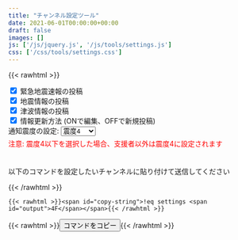 ```yaml
---
title: "チャンネル設定ツール"
date: 2021-06-01T00:00:00+00:00
draft: false
images: []
js: ['/js/jquery.js', '/js/tools/settings.js']
css: ['/css/tools/settings.css']
---
```


{{< rawhtml >}}
<form id="settings">
    <div class="box">
        <input id="settings-eew" name="settings-eew" type="checkbox" class="switch" checked>
        <label for="settings-eew">緊急地震速報の投稿</label>
    </div>
    <div class="box">
        <input id="settings-info" name="settings-info" type="checkbox" class="switch" checked>
        <label for="settings-info">地震情報の投稿</label>
    </div>
    <div class="box">
        <input id="settings-tsunami" name="settings-tsunami" type="checkbox" class="switch" checked>
        <label for="settings-tsunami">津波情報の投稿</label>
    </div>
    <div class="box">
        <input id="settings-edit" name="settings-edit" type="checkbox" class="switch" checked>
        <label for="settings-edit">情報更新方法 (ONで編集、OFFで新規投稿)</label>
    </div>
    <div class="box">
        <label for="settings-sindo">通知震度の設定: </label>
        <select name="settings-sindo">
            <option value="1">震度1</option>
            <option value="2">震度2</option>
            <option value="3">震度3</option>
            <option value="4" selected>震度4</option>
            <option value="5">震度5弱</option>
            <option value="6">震度5強</option>
            <option value="7">震度6弱</option>
            <option value="8">震度6強</option>
            <option value="9">震度7</option>
        </select>
        <p style="font-size: 14px; color: red; margin-top:5px">注意: 震度4以下を選択した場合、支援者以外は震度4に設定されます</p>
    </div>
</form>

<p style="margin-top: 36px">以下のコマンドを設定したいチャンネルに貼り付けて送信してください</p>
{{< /rawhtml >}}

```
{{< rawhtml >}}<span id="copy-string">!eq settings <span id="output">4F</span></span>{{< /rawhtml >}}
```

{{< rawhtml >}}<button id="copy" class="btn-square" type="button">コマンドをコピー</button>{{< /rawhtml >}}